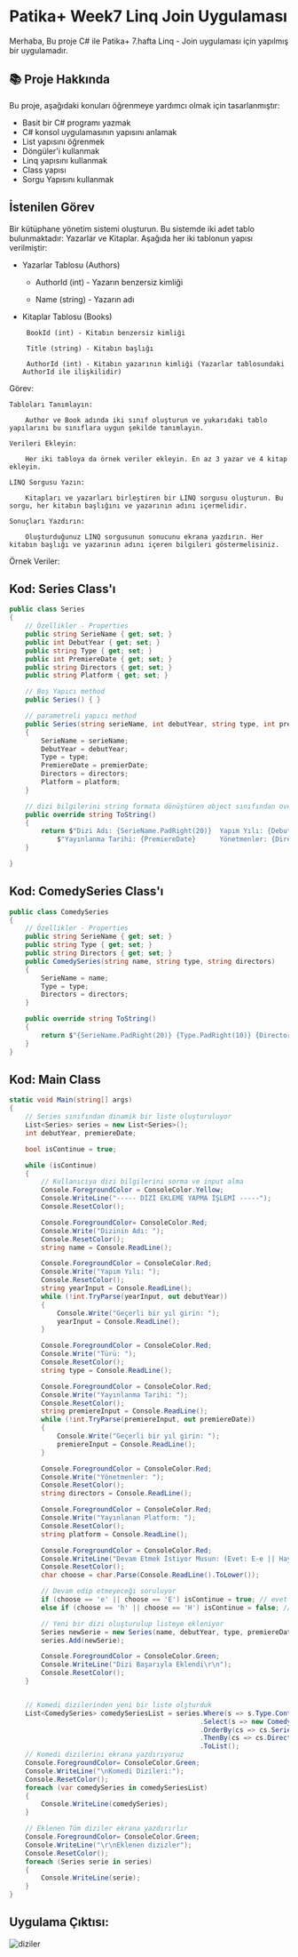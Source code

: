 # Patika+ Week7 Linq Join Uygulaması
Merhaba,
Bu proje C# ile Patika+ 7.hafta Linq - Join uygulaması için yapılmış bir uygulamadır.

## 📚 Proje Hakkında
Bu proje, aşağıdaki konuları öğrenmeye yardımcı olmak için tasarlanmıştır:
- Basit bir C# programı yazmak
- C# konsol uygulamasının yapısını anlamak
- List yapısını öğrenmek
- Döngüler'i kullanmak
- Linq yapısını kullanmak
- Class yapısı
- Sorgu Yapısını kullanmak


## İstenilen Görev
Bir kütüphane yönetim sistemi oluşturun. Bu sistemde iki adet tablo bulunmaktadır: Yazarlar ve Kitaplar. Aşağıda her iki tablonun yapısı verilmiştir:

 - Yazarlar Tablosu (Authors)

   - AuthorId (int) - Yazarın benzersiz kimliği

   - Name (string) - Yazarın adı

 - Kitaplar Tablosu (Books)

        BookId (int) - Kitabın benzersiz kimliği

        Title (string) - Kitabın başlığı

        AuthorId (int) - Kitabın yazarının kimliği (Yazarlar tablosundaki AuthorId ile ilişkilidir)

Görev:

    Tabloları Tanımlayın:

        Author ve Book adında iki sınıf oluşturun ve yukarıdaki tablo yapılarını bu sınıflara uygun şekilde tanımlayın.

    Verileri Ekleyin:

        Her iki tabloya da örnek veriler ekleyin. En az 3 yazar ve 4 kitap ekleyin.

    LINQ Sorgusu Yazın:

        Kitapları ve yazarları birleştiren bir LINQ sorgusu oluşturun. Bu sorgu, her kitabın başlığını ve yazarının adını içermelidir.

    Sonuçları Yazdırın:

        Oluşturduğunuz LINQ sorgusunun sonucunu ekrana yazdırın. Her kitabın başlığı ve yazarının adını içeren bilgileri göstermelisiniz.

Örnek Veriler:


## Kod: Series Class'ı
```csharp
public class Series
{
    // Özellikler - Properties
    public string SerieName { get; set; }
    public int DebutYear { get; set; }
    public string Type { get; set; }
    public int PremiereDate { get; set; }
    public string Directors { get; set; }
    public string Platform { get; set; }

    // Boş Yapıcı method
    public Series() { }

    // parametreli yapıcı method
    public Series(string serieName, int debutYear, string type, int premierDate, string directors, string platform)
    {
        SerieName = serieName;
        DebutYear = debutYear;
        Type = type;
        PremiereDate = premierDate;
        Directors = directors;
        Platform = platform;
    }

    // dizi bilgilerini string formata dönüştüren object sınıfından override edilen ToString methodu
    public override string ToString()
    {
        return $"Dizi Adı: {SerieName.PadRight(20)}  Yapım Yılı: {DebutYear}     Türü: {Type.PadRight(10)} " +
            $"Yayınlanma Tarihi: {PremiereDate}      Yönetmenler: {Directors.PadRight(10)} Platform: {Platform}  ";
    }

}
```

## Kod: ComedySeries Class'ı

```csharp
public class ComedySeries 
{
    // Özellikler - Properties
    public string SerieName { get; set; }
    public string Type { get; set; }
    public string Directors { get; set; }
    public ComedySeries(string name, string type, string directors)
    {
        SerieName = name;
        Type = type;
        Directors = directors;
    }

    public override string ToString()
    {
        return $"{SerieName.PadRight(20)} {Type.PadRight(10)} {Directors}";
    }
}
```

## Kod: Main Class

```csharp
static void Main(string[] args)
{
    // Series sınıfından dinamik bir liste oluşturuluyor
    List<Series> series = new List<Series>();
    int debutYear, premiereDate;

    bool isContinue = true;

    while (isContinue)
    {
        // Kullanıcıya dizi bilgilerini sorma ve input alma
        Console.ForegroundColor = ConsoleColor.Yellow;
        Console.WriteLine("----- DİZİ EKLEME YAPMA İŞLEMİ -----");
        Console.ResetColor();

        Console.ForegroundColor= ConsoleColor.Red;
        Console.Write("Dizinin Adı: ");
        Console.ResetColor();
        string name = Console.ReadLine();

        Console.ForegroundColor = ConsoleColor.Red;
        Console.Write("Yapım Yılı: ");
        Console.ResetColor();
        string yearInput = Console.ReadLine();
        while (!int.TryParse(yearInput, out debutYear))
        {
            Console.Write("Geçerli bir yıl girin: ");
            yearInput = Console.ReadLine();
        }

        Console.ForegroundColor = ConsoleColor.Red;
        Console.Write("Türü: ");
        Console.ResetColor();
        string type = Console.ReadLine();

        Console.ForegroundColor = ConsoleColor.Red;
        Console.Write("Yayınlanma Tarihi: ");
        Console.ResetColor();
        string premiereInput = Console.ReadLine();
        while (!int.TryParse(premiereInput, out premiereDate))
        {
            Console.Write("Geçerli bir yıl girin: ");
            premiereInput = Console.ReadLine();
        }

        Console.ForegroundColor = ConsoleColor.Red;
        Console.Write("Yönetmenler: ");
        Console.ResetColor();
        string directors = Console.ReadLine();

        Console.ForegroundColor = ConsoleColor.Red;
        Console.Write("Yayınlanan Platform: ");
        Console.ResetColor();
        string platform = Console.ReadLine();

        Console.ForegroundColor = ConsoleColor.Red;
        Console.WriteLine("Devam Etmek İstiyor Musun: (Evet: E-e || Hayır: H-h)");
        Console.ResetColor();
        char choose = char.Parse(Console.ReadLine().ToLower());

        // Devam edip etmeyeceği soruluyor
        if (choose == 'e' || choose == 'E') isContinue = true; // evet derse yeni dizi eklemek için döngü başına döner
        else if (choose == 'h' || choose == 'H') isContinue = false; // hayır derse döngü biter

        // Yeni bir dizi oluşturulup listeye ekleniyor
        Series newSerie = new Series(name, debutYear, type, premiereDate, directors, platform);
        series.Add(newSerie);

        Console.ForegroundColor = ConsoleColor.Green;
        Console.WriteLine("Dizi Başarıyla Eklendi\r\n");
        Console.ResetColor();
    }


    // Komedi dizilerinden yeni bir liste olşturduk
    List<ComedySeries> comedySeriesList = series.Where(s => s.Type.Contains("Komedi"))
                                                .Select(s => new ComedySeries(s.SerieName, s.Type, s.Directors))
                                                .OrderBy(cs => cs.SerieName)
                                                .ThenBy(cs => cs.Directors)
                                                .ToList();
    // Komedi dizilerini ekrana yazdırıyoruz
    Console.ForegroundColor= ConsoleColor.Green;
    Console.WriteLine("\nKomedi Dizileri:");
    Console.ResetColor();
    foreach (var comedySeries in comedySeriesList)
    {
        Console.WriteLine(comedySeries);
    }

    // Eklenen Tüm diziler ekrana yazdırırlır
    Console.ForegroundColor= ConsoleColor.Green;
    Console.WriteLine("\r\nEklenen dizizler");
    Console.ResetColor();
    foreach (Series serie in series)
    {
        Console.WriteLine(serie);
    }
}
```

## Uygulama Çıktısı: 
![diziler](https://github.com/user-attachments/assets/69a4f8a9-01bd-4ee5-9b29-9a79abf61c10)





